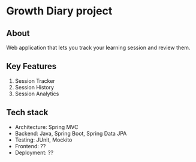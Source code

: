 # Growth Diary project

## About
Web application that lets you track your learning session and review them.

## Key Features
1. Session Tracker
2. Session History
3. Session Analytics

## Tech stack
- Architecture: Spring MVC
- Backend: Java, Spring Boot, Spring Data JPA
- Testing: JUnit, Mockito
- Frontend: ??
- Deployment: ??